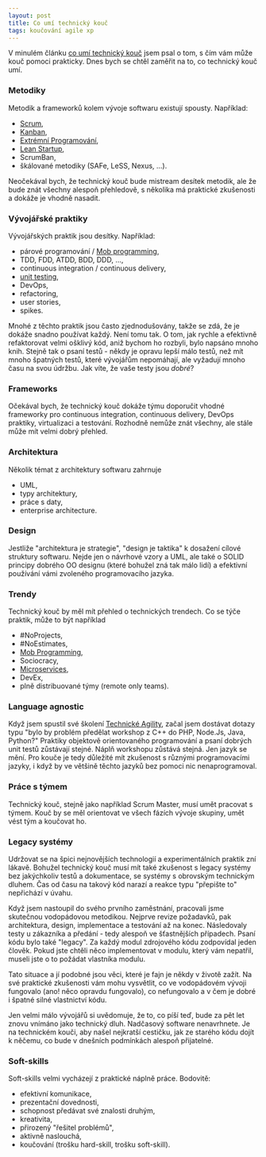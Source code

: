 ```yaml
---
layout: post
title: Co umí technický kouč
tags: koučování agile xp
---
```


V minulém článku [co umí technický kouč](/co-dela-technicky-kouc) jsem psal o tom, s čím vám
může kouč pomoci prakticky. Dnes bych se chtěl zaměřit na to, co technický kouč umí.

### Metodiky

Metodik a frameworků kolem vývoje softwaru existují spousty. Například:

- [Scrum](/ceska-scrum-guide),
- [Kanban](/principy-kanbanu),
- [Extrémní Programování](/workshop-technicka-agilita),
- [Lean Startup](/lean-startup),
- ScrumBan,
- škálované metodiky (SAFe, LeSS, Nexus, ...).

Neočekával bych, že technický kouč bude mistream desítek metodik, ale že bude znát všechny alespoň
přehledově, s několika má praktické zkušenosti a dokáže je vhodně nasadit.

### Vývojářské praktiky

Vývojářských praktik jsou desítky. Například:

- párové programování / [Mob programming](/mob-programming-dejte-mu-sanci),
- TDD, FDD, ATDD, BDD, DDD, ...,
- continuous integration / continuous delivery,
- [unit testing](/unit-testing),
- DevOps,
- refactoring,
- user stories,
- spikes.

Mnohé z těchto praktik jsou často zjednodušovány, takže se zdá, že je dokáže snadno používat každý.
Není tomu tak. O tom, jak rychle a efektivně refaktorovat velmi ošklivý kód, aniž bychom ho rozbyli,
bylo napsáno mnoho knih. Stejně tak o psaní testů - někdy je opravu lepší málo testů, než
mít mnoho špatných testů, které vývojářům nepomáhají, ale vyžadují mnoho času na svou údržbu.
Jak víte, že vaše testy jsou *dobré*?

### Frameworks

Očekával bych, že technický kouč dokáže týmu doporučit vhodné frameworky pro continuous integration,
continuous delivery, DevOps praktiky, virtualizaci a testování.
Rozhodně nemůže znát všechny, ale stále může mít velmi dobrý přehled.

### Architektura

Několik témat z architektury softwaru zahrnuje

- UML,
- typy architektury,
- práce s daty,
- enterprise architecture.

### Design

Jestliže "architektura je strategie", "design je taktika" k dosažení cílové struktury softwaru.
Nejde jen o návrhové vzory a UML, ale také o SOLID principy dobrého OO designu
(které bohužel zná tak málo lidí) a efektivní používání vámi zvoleného programovacího jazyka.

### Trendy

Technický kouč by měl mít přehled o technických trendech. Co se týče praktik, může to být například

- #NoProjects,
- #NoEstimates,
- [Mob Programming](/mob-programming-dejte-mu-sanci),
- Sociocracy,
- [Microservices](/strizliveni-z-microservices),
- DevEx,
- plně distribuované týmy (remote only teams).

### Language agnostic

Když jsem spustil své školení [Technické Agility](/workshop-technicka-agilita),
začal jsem dostávat dotazy typu "bylo by problém předělat workshop z C++ do PHP, Node.Js, Java, Python?"
Praktiky objektově orientovaného programování a psaní dobrých unit testů zůstávají stejné.
Náplň workshopu zůstává stejná. Jen jazyk se mění. Pro kouče je tedy důležité mít zkušenost
s různými programovacími jazyky, i když by ve většině těchto jazyků bez pomoci nic nenaprogramoval.

### Práce s týmem

Technický kouč, stejně jako například Scrum Master, musí umět pracovat s týmem.
Kouč by se měl orientovat ve všech fázích vývoje skupiny, umět vést tým a koučovat ho.

### Legacy systémy

Udržovat se na špici nejnovějších technologií a experimentálních praktik zní lákavě.
Bohužel technický kouč musí mít také zkušenost s legacy systémy bez jakýchkoliv testů a dokumentace, se systémy
s obrovským technickým dluhem. Čas od času na takový kód narazí a reakce typu "přepište to" nepřichází v úvahu.

Když jsem nastoupil do svého prvního zaměstnání, pracovali jsme skutečnou vodopádovou metodikou.
Nejprve revize požadavků, pak architektura, design, implementace a testování až na konec.
Následovaly testy u zákazníka a předání - tedy alespoň ve šťastnějších případech.
Psaní kódu bylo také "legacy". Za každý modul zdrojového kódu zodpovídal jeden člověk.
Pokud jste chtěli něco implementovat v modulu, který vám nepatřil,
museli jste o to požádat vlastníka modulu.

Tato situace a jí podobné jsou věci, které je fajn je někdy v životě zažít.
Na své praktické zkušenosti vám mohu vysvětlit, co ve vodopádovém vývoji fungovalo (ano! něco opravdu fungovalo), co nefungovalo
a v čem je dobré i špatné silné vlastnictví kódu.

Jen velmi málo vývojářů si uvědomuje, že to, co píší teď, bude za pět let znovu vnímáno jako technický dluh.
Nadčasový software nenavrhnete. Je na technickém kouči, aby našel nejkratší cestičku, jak ze starého kódu
dojít k něčemu, co bude v dnešních podmínkách alespoň přijatelné.

### Soft-skills

Soft-skills velmi vycházejí z praktické náplně práce. Bodovitě:

- efektivní komunikace,
- prezentační dovednosti,
- schopnost předávat své znalosti druhým,
- kreativita,
- přirozený "řešitel problémů",
- aktivně naslouchá,
- koučování (trošku hard-skill, trošku soft-skill).

